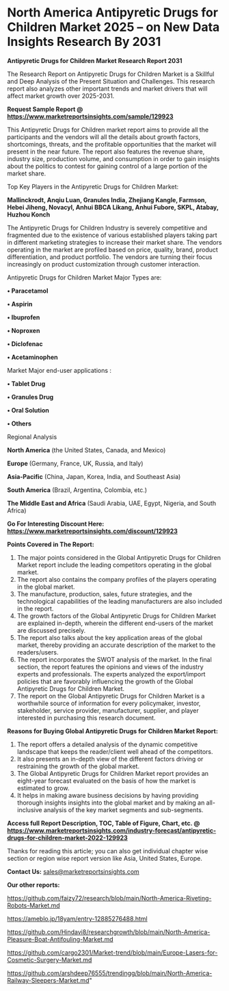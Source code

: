 # North America Antipyretic Drugs for Children Market 2025 – on New Data Insights Research By 2031

<strong>Antipyretic Drugs for Children Market Research Report 2031</strong>

The Research Report on Antipyretic Drugs for Children Market is a Skillful and Deep Analysis of the Present Situation and Challenges. This research report also analyzes other important trends and market drivers that will affect market growth over 2025-2031.

<strong>Request Sample Report @ <a href=https://www.marketreportsinsights.com/sample/129923>https://www.marketreportsinsights.com/sample/129923</a></strong>

This Antipyretic Drugs for Children market report aims to provide all the participants and the vendors will all the details about growth factors, shortcomings, threats, and the profitable opportunities that the market will present in the near future. The report also features the revenue share, industry size, production volume, and consumption in order to gain insights about the politics to contest for gaining control of a large portion of the market share.

Top Key Players in the Antipyretic Drugs for Children Market:

<strong>Mallinckrodt, Anqiu Luan, Granules India, Zhejiang Kangle, Farmson, Hebei Jiheng, Novacyl, Anhui BBCA Likang, Anhui Fubore, SKPL, Atabay, Huzhou Konch</strong>

The Antipyretic Drugs for Children Industry is severely competitive and fragmented due to the existence of various established players taking part in different marketing strategies to increase their market share. The vendors operating in the market are profiled based on price, quality, brand, product differentiation, and product portfolio. The vendors are turning their focus increasingly on product customization through customer interaction.

Antipyretic Drugs for Children Market Major Types are:

<strong>• Paracetamol

• Aspirin

• Ibuprofen

• Noproxen

• Diclofenac

• Acetaminophen</strong>

Market Major end-user applications :

<strong>• Tablet Drug

• Granules Drug

• Oral Solution

• Others</strong>

Regional Analysis

</u><strong><b>North America</b></strong> (the United States, Canada, and Mexico)

<strong><b>Europe </b></strong>(Germany, France, UK, Russia, and Italy)

<strong><b>Asia-Pacific</b></strong> (China, Japan, Korea, India, and Southeast Asia)

<strong><b>South America</b></strong> (Brazil, Argentina, Colombia, etc.)

<strong><b>The Middle East and Africa</b></strong> (Saudi Arabia, UAE, Egypt, Nigeria, and South Africa)

<strong>Go For Interesting Discount Here: <a href=https://www.marketreportsinsights.com/discount/129923>https://www.marketreportsinsights.com/discount/129923</a></strong>

<strong>Points Covered in The Report:</strong>
<ol>
  <li>The major points considered in the Global Antipyretic Drugs for Children Market report include the leading competitors operating in the global market.</li>
  <li>The report also contains the company profiles of the players operating in the global market.</li>
  <li>The manufacture, production, sales, future strategies, and the technological capabilities of the leading manufacturers are also included in the report.</li>
  <li>The growth factors of the Global Antipyretic Drugs for Children Market are explained in-depth, wherein the different end-users of the market are discussed precisely.</li>
  <li>The report also talks about the key application areas of the global market, thereby providing an accurate description of the market to the readers/users.</li>
  <li>The report incorporates the SWOT analysis of the market. In the final section, the report features the opinions and views of the industry experts and professionals. The experts analyzed the export/import policies that are favorably influencing the growth of the Global Antipyretic Drugs for Children Market.</li>
  <li>The report on the Global Antipyretic Drugs for Children Market is a worthwhile source of information for every policymaker, investor, stakeholder, service provider, manufacturer, supplier, and player interested in purchasing this research document.</li>
</ol>
<strong>Reasons for Buying Global Antipyretic Drugs for Children Market Report:</strong>

<ol>
  <li>The report offers a detailed analysis of the dynamic competitive landscape that keeps the reader/client well ahead of the competitors.</li>
  <li>It also presents an in-depth view of the different factors driving or restraining the growth of the global market.</li>
  <li>The Global Antipyretic Drugs for Children Market report provides an eight-year forecast evaluated on the basis of how the market is estimated to grow.</li>
  <li>It helps in making aware business decisions by having providing thorough insights insights into the global market and by making an all-inclusive analysis of the key market segments and sub-segments.</li>
</ol>
<strong>Access full Report Description, TOC, Table of Figure, Chart, etc. @ <a href=https://www.marketreportsinsights.com/industry-forecast/antipyretic-drugs-for-children-market-2022-129923>https://www.marketreportsinsights.com/industry-forecast/antipyretic-drugs-for-children-market-2022-129923</a></strong>


Thanks for reading this article; you can also get individual chapter wise section or region wise report version like Asia, United States, Europe.

<strong>Contact Us:</strong>
sales@marketreportsinsights.com

<strong>Our other reports:</strong>

<a href=https://github.com/faizy72/research/blob/main/North-America-Riveting-Robots-Market.md>https://github.com/faizy72/research/blob/main/North-America-Riveting-Robots-Market.md</a>

<a href=https://ameblo.jp/18yam/entry-12885276488.html>https://ameblo.jp/18yam/entry-12885276488.html</a>

<a href=https://github.com/Hindavi8/researchgrowth/blob/main/North-America-Pleasure-Boat-Antifouling-Market.md>https://github.com/Hindavi8/researchgrowth/blob/main/North-America-Pleasure-Boat-Antifouling-Market.md</a>

<a href=https://github.com/cargo2301/Market-trend/blob/main/Europe-Lasers-for-Cosmetic-Surgery-Market.md>https://github.com/cargo2301/Market-trend/blob/main/Europe-Lasers-for-Cosmetic-Surgery-Market.md</a>

<a href=https://github.com/arshdeep76555/trendingg/blob/main/North-America-Railway-Sleepers-Market.md>https://github.com/arshdeep76555/trendingg/blob/main/North-America-Railway-Sleepers-Market.md</a>"
